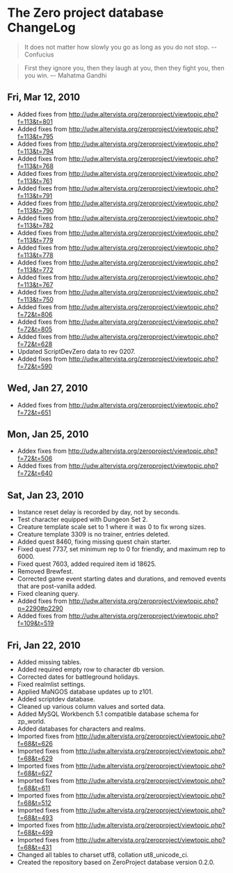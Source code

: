 # The Zero project database ChangeLog

> It does not matter how slowly you go as long as you do not stop.
> -- Confucius

> First they ignore you, then they laugh at you, then they fight you,
> then you win. –- Mahatma Gandhi

## Fri, Mar 12, 2010

* Added fixes from http://udw.altervista.org/zeroproject/viewtopic.php?f=113&t=801
* Added fixes from http://udw.altervista.org/zeroproject/viewtopic.php?f=113&t=795
* Added fixes from http://udw.altervista.org/zeroproject/viewtopic.php?f=113&t=794
* Added fixes from http://udw.altervista.org/zeroproject/viewtopic.php?f=113&t=768
* Added fixes from http://udw.altervista.org/zeroproject/viewtopic.php?f=113&t=761
* Added fixes from http://udw.altervista.org/zeroproject/viewtopic.php?f=113&t=791
* Added fixes from http://udw.altervista.org/zeroproject/viewtopic.php?f=113&t=790
* Added fixes from http://udw.altervista.org/zeroproject/viewtopic.php?f=113&t=782
* Added fixes from http://udw.altervista.org/zeroproject/viewtopic.php?f=113&t=779
* Added fixes from http://udw.altervista.org/zeroproject/viewtopic.php?f=113&t=778
* Added fixes from http://udw.altervista.org/zeroproject/viewtopic.php?f=113&t=772
* Added fixes from http://udw.altervista.org/zeroproject/viewtopic.php?f=113&t=767
* Added fixes from http://udw.altervista.org/zeroproject/viewtopic.php?f=113&t=750
* Added fixes from http://udw.altervista.org/zeroproject/viewtopic.php?f=72&t=806
* Added fixes from http://udw.altervista.org/zeroproject/viewtopic.php?f=72&t=805
* Added fixes from http://udw.altervista.org/zeroproject/viewtopic.php?f=72&t=628
* Updated ScriptDevZero data to rev 0207.
* Added fixes from http://udw.altervista.org/zeroproject/viewtopic.php?f=72&t=590

## Wed, Jan 27, 2010

* Added fixes from http://udw.altervista.org/zeroproject/viewtopic.php?f=72&t=651

## Mon, Jan 25, 2010

* Addex fixes from http://udw.altervista.org/zeroproject/viewtopic.php?f=72&t=506
* Added fixes from http://udw.altervista.org/zeroproject/viewtopic.php?f=72&t=640

## Sat, Jan 23, 2010

* Instance reset delay is recorded by day, not by seconds.
* Test character equipped with Dungeon Set 2.
* Creature template scale set to 1 where it was 0 to fix wrong sizes.
* Creature template 3309 is no trainer, entries deleted.
* Added quest 8460, fixing missing quest chain starter.
* Fixed quest 7737, set minimum rep to 0 for friendly, and maximum
  rep to 6000.
* Fixed quest 7603, added required item id 18625.
* Removed Brewfest.
* Corrected game event starting dates and durations, and removed events
  that are post-vanilla added.
* Fixed cleaning query.
* Added fixes from http://udw.altervista.org/zeroproject/viewtopic.php?p=2290#p2290
* Added fixes from http://udw.altervista.org/zeroproject/viewtopic.php?f=109&t=519

## Fri, Jan 22, 2010

* Added missing tables.
* Added required empty row to character db version.
* Corrected dates for battleground holidays.
* Fixed realmlist settings.
* Applied MaNGOS database updates up to z101.
* Added scriptdev database.
* Cleaned up various column values and sorted data.
* Added MySQL Workbench 5.1 compatible database schema for zp_world.
* Added databases for characters and realms.
* Imported fixes from http://udw.altervista.org/zeroproject/viewtopic.php?f=68&t=626
* Imported fixes from http://udw.altervista.org/zeroproject/viewtopic.php?f=68&t=629
* Imported fixes from http://udw.altervista.org/zeroproject/viewtopic.php?f=68&t=627
* Imported fixes from http://udw.altervista.org/zeroproject/viewtopic.php?f=68&t=611
* Imported fixes from http://udw.altervista.org/zeroproject/viewtopic.php?f=68&t=512
* Imported fixes from http://udw.altervista.org/zeroproject/viewtopic.php?f=68&t=493
* Imported fixes from http://udw.altervista.org/zeroproject/viewtopic.php?f=68&t=499
* Imported fixes from http://udw.altervista.org/zeroproject/viewtopic.php?f=68&t=431
* Changed all tables to charset utf8, collation ut8_unicode_ci.
* Created the repository based on ZeroProject database version 0.2.0.
